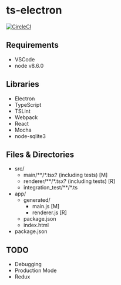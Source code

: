# ts-electron

[![CircleCI](https://circleci.com/gh/kigh-ota/ts-electron.svg?style=svg)](https://circleci.com/gh/kigh-ota/ts-electron)

## Requirements

- VSCode
- node v8.6.0

## Libraries

- Electron
- TypeScript
- TSLint
- Webpack
- React
- Mocha
- node-sqlite3

## Files & Directories

- src/
    - main/**/*.tsx? (including tests) [M]
    - renderer/**/*.tsx? (including tests) [R]
    - integration_test/**/*.ts
- app/
    - generated/
        - main.js [M]
        - renderer.js [R]
    - package.json
    - index.html
- package.json

## TODO

- Debugging
- Production Mode
- Redux